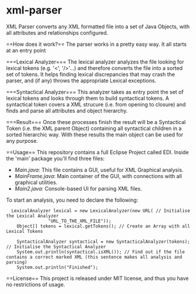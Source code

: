 xml-parser
==========

XML Parser converts any XML formatted file into a set of Java Objects, with all attributes and relationships configured.

==How does it work?==
The parser works in a pretty easy way. It all starts at an entry point


===Lexical Analyzer===
The lexical analyzer analyzes the file looking for lexical tokens (e.g. '<', '/>'...) and therefore converts the file into a sorted set of tokens.
It helps finding lexical discrepancies that may crash the parser, and (if any) throws the appropriate Lexical exceptions.

===Syntactical Analyzer===
This analyzer takes as entry point the set of lexical tokens and looks through them to build syntactical tokens. A syntactical token covers a XML strucure (i.e. from opening to closure) and finds and parse all attributes and object hierarchy.

===Result===
Once these processes finish the result will be a Syntactical Token (i.e. the XML parent Object) containing all syntactical children in a sorted hierarchic way. 
With these results the main object can be used for any purpose.

==Usage== 
This repository contains a full Eclipse Project called EDI. Inside the 'main' package you'll find three files:
* *Main.java*: This file contains a GUI, useful for XML Graphical analysis. 
* *MainFrame.java*: Main container of the GUI, with connections with all graphical utilities.
* *Main2.java*: Console-based UI for parsing XML files.

To start an analysis, you need to declare the following:

```
  LexicalAnalyzer lexical = new LexicalAnalyzer(new URL( // Initialise the Lexical Analyzer
  				"URL_TO_THE_XML_FILE"));
	Object[] tokens = lexical.getTokens(); // Create an Array with all Lexical Tokens
	
	SyntacticalAnalyzer syntactical = new SyntacticalAnalyzer(tokens); // Initialise the Syntactical Analyzer
	System.out.println(syntactical.isXML()); // Find out if the file contains a correct marked XML (this sentence makes all analysis and parsing)
	System.out.println("Finished");
```

==License== 
This project is released under MIT license, and thus you have no restrictions of usage.
